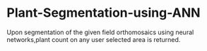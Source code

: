 # Plant-Segmentation-using-ANN

Upon segmentation of the given field orthomosaics using neural networks,plant count on any user selected area is
returned.
